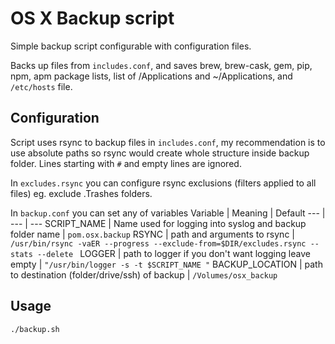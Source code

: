 # OS X Backup script
Simple backup script configurable with configuration files.

Backs up files from `includes.conf`, and saves brew, brew-cask, gem, pip, npm, apm package lists, list of /Applications and ~/Applications, and `/etc/hosts` file.

## Configuration
Script uses rsync to backup files in `includes.conf`, my recommendation is to use absolute paths so rsync would create whole structure inside backup folder. Lines starting with `#` and empty lines are ignored. 

In `excludes.rsync` you can configure rsync exclusions (filters applied to all files) eg. exclude .Trashes folders. 

In `backup.conf` you can set any of variables 
 Variable | Meaning | Default 
 --- | --- | --- 
 SCRIPT_NAME | Name used for logging into syslog and backup folder name | `pom.osx.backup` 
 RSYNC | path and arguments to rsync | `/usr/bin/rsync -vaER --progress --exclude-from=$DIR/excludes.rsync --stats --delete ` 
 LOGGER | path to logger if you don't want logging leave empty | `"/usr/bin/logger -s -t $SCRIPT_NAME "` 
 BACKUP\_LOCATION | path to destination (folder/drive/ssh) of backup | `/Volumes/osx_backup`

## Usage 
`./backup.sh`


